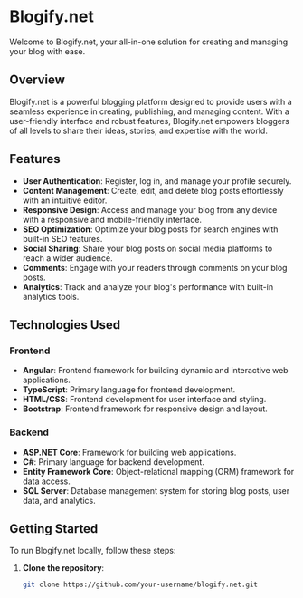 # Blogify.net

Welcome to Blogify.net, your all-in-one solution for creating and managing your blog with ease.

## Overview

Blogify.net is a powerful blogging platform designed to provide users with a seamless experience in creating, publishing, and managing content. With a user-friendly interface and robust features, Blogify.net empowers bloggers of all levels to share their ideas, stories, and expertise with the world.

## Features

- **User Authentication**: Register, log in, and manage your profile securely.
- **Content Management**: Create, edit, and delete blog posts effortlessly with an intuitive editor.
- **Responsive Design**: Access and manage your blog from any device with a responsive and mobile-friendly interface.
- **SEO Optimization**: Optimize your blog posts for search engines with built-in SEO features.
- **Social Sharing**: Share your blog posts on social media platforms to reach a wider audience.
- **Comments**: Engage with your readers through comments on your blog posts.
- **Analytics**: Track and analyze your blog's performance with built-in analytics tools.

## Technologies Used

### Frontend
- **Angular**: Frontend framework for building dynamic and interactive web applications.
- **TypeScript**: Primary language for frontend development.
- **HTML/CSS**: Frontend development for user interface and styling.
- **Bootstrap**: Frontend framework for responsive design and layout.

### Backend
- **ASP.NET Core**: Framework for building web applications.
- **C#**: Primary language for backend development.
- **Entity Framework Core**: Object-relational mapping (ORM) framework for data access.
- **SQL Server**: Database management system for storing blog posts, user data, and analytics.

## Getting Started

To run Blogify.net locally, follow these steps:

1. **Clone the repository**:

   ```bash
   git clone https://github.com/your-username/blogify.net.git
